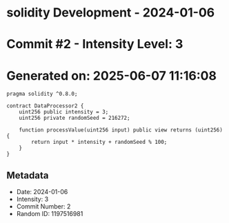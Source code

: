 ﻿# solidity Development - 2024-01-06
# Commit #2 - Intensity Level: 3
# Generated on: 2025-06-07 11:16:08
```solidity
pragma solidity ^0.8.0;

contract DataProcessor2 {
    uint256 public intensity = 3;
    uint256 private randomSeed = 216272;

    function processValue(uint256 input) public view returns (uint256) {
        return input * intensity + randomSeed % 100;
    }
}
```
## Metadata
- Date: 2024-01-06
- Intensity: 3
- Commit Number: 2
- Random ID: 1197516981
